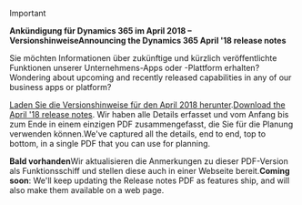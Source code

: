 > [!IMPORTANT]
> <span data-ttu-id="5b50b-101">**Ankündigung für Dynamics 365 im April 2018 – Versionshinweise**</span><span class="sxs-lookup"><span data-stu-id="5b50b-101">**Announcing the Dynamics 365 April '18 release notes**</span></span>
>
> <span data-ttu-id="5b50b-102">Sie möchten Informationen über zukünftige und kürzlich veröffentlichte Funktionen unserer Unternehmens-Apps oder -Plattform erhalten?</span><span class="sxs-lookup"><span data-stu-id="5b50b-102">Wondering about upcoming and recently released capabilities in any of our business apps or platform?</span></span>
>
> <span data-ttu-id="5b50b-103">[Laden Sie die Versionshinweise für den April 2018 herunter](https://go.microsoft.com/fwlink/?linkid=870424).</span><span class="sxs-lookup"><span data-stu-id="5b50b-103">[Download the April '18 release notes](https://go.microsoft.com/fwlink/?linkid=870424).</span></span> <span data-ttu-id="5b50b-104">Wir haben alle Details erfasset und vom Anfang bis zum Ende in einem einzigen PDF zusammengefasst, die Sie für die Planung verwenden können.</span><span class="sxs-lookup"><span data-stu-id="5b50b-104">We've captured all the details, end to end, top to bottom, in a single PDF that you can use for planning.</span></span>  
>
> <span data-ttu-id="5b50b-105">**Bald vorhanden**Wir aktualisieren die Anmerkungen zu dieser PDF-Version als Funktionsschiff und stellen diese auch in einer Webseite bereit.</span><span class="sxs-lookup"><span data-stu-id="5b50b-105">**Coming soon**: We'll keep updating the Release notes PDF as features ship, and will also make them available on a web page.</span></span> 
